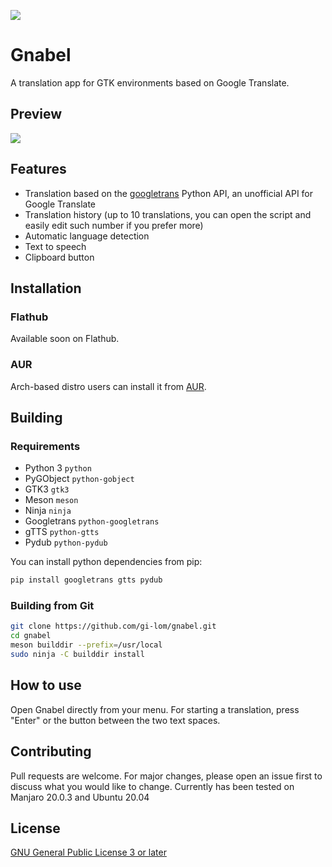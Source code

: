 ![](https://raw.githubusercontent.com/gi-lom/gnabel/master2/data/gnabel.svg)

# Gnabel
A translation app for GTK environments based on Google Translate.

## Preview
![](https://raw.githubusercontent.com/gi-lom/gnabel/master2/preview.png)

## Features
- Translation based on the [googletrans](https://github.com/ssut/py-googletrans) Python API, an unofficial API for Google Translate
- Translation history (up to 10 translations, you can open the script and easily edit such number if you prefer more)
- Automatic language detection
- Text to speech
- Clipboard button

## Installation

### Flathub
Available soon on Flathub.

### AUR
Arch-based distro users can install it from [AUR](https://aur.archlinux.org/packages/gnabel/).

## Building

### Requirements
- Python 3 `python`
- PyGObject `python-gobject`
- GTK3 `gtk3`
- Meson `meson`
- Ninja `ninja`
- Googletrans `python-googletrans`
- gTTS `python-gtts`
- Pydub `python-pydub`

You can install python dependencies from pip:
```bash
pip install googletrans gtts pydub
```

### Building from Git
```bash
git clone https://github.com/gi-lom/gnabel.git
cd gnabel
meson builddir --prefix=/usr/local
sudo ninja -C builddir install
```

## How to use

Open Gnabel directly from your menu. For starting a translation, press "Enter" or the button between the two text spaces.

## Contributing
Pull requests are welcome. For major changes, please open an issue first to discuss what you would like to change.
Currently has been tested on Manjaro 20.0.3 and Ubuntu 20.04

## License
[GNU General Public License 3 or later](https://www.gnu.org/licenses/gpl-3.0.en.html)
